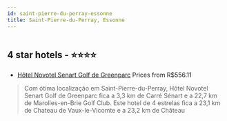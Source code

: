 ```yaml
---
id: saint-pierre-du-perray-essonne
title: Saint-Pierre-du-Perray, Essonne
---
```


<center><img src="https://i.travelapi.com/hotels/1000000/40000/34700/34670/abe3296d_z.jpg" alt="" /></center>


##  4 star hotels - ⭐️⭐️⭐️⭐️

-    [Hôtel Novotel Senart Golf de Greenparc](https://www.hurb.com/br/aud/https://www.hurb.com/br/hotels/saint-pierre-du-perray/hotel-novotel-senart-golf-de-greenparc-HT-RYUI?cmp=18055) Prices from R$556.11
   > Com ótima localização em Saint-Pierre-du-Perray, Hôtel Novotel Senart Golf de Greenparc fica a 3,3 km de Carré Sénart e a 22,7 km de Marolles-en-Brie Golf Club.  Este hotel de 4 estrelas fica a 23,1 km de Chateau de Vaux-le-Vicomte e a 23,2 km de Château 
